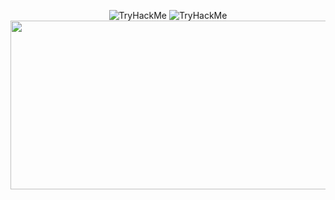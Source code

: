 <p align="center">
  <img src="https://tryhackme-badges.s3.amazonaws.com/ang3lo.azevedo.png" alt="TryHackMe">
  <img src="https://tryhackme-badges.s3.amazonaws.com/Reberpower.png" alt="TryHackMe">
  <img width="1920" height="270" src="https://user-images.githubusercontent.com/66081804/228987277-e9bb6a45-85c9-4057-b4c4-910235bc557b.gif">
</p>
